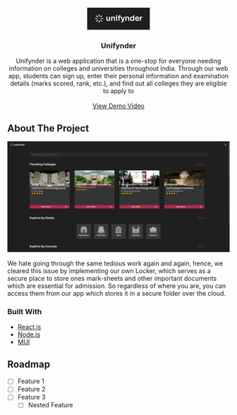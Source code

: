 <!-- PROJECT LOGO -->
<br />
<div align="center">
  <a href="https://github.com/coding-manuel/unifynder">
    <img src="images/logo.jpg" alt="Logo" width="auto" height="50">
  </a>

  <h3 align="center">Unifynder</h3>
  <p align="center">
    Unifynder is a web application that is a one-stop for everyone needing information on colleges and universities throughout India. Through our web app, students can sign up, enter their personal information and examination details (marks scored, rank, etc.), and find out all colleges they are eligible to apply to
    <br />
    <br />
    <a href="https://youtu.be/_QptJD0PCuY">View Demo Video</a>
  </p>
</div>

<!-- ABOUT THE PROJECT -->
## About The Project

<img src="images/home.jpg" alt="Logo" >

We hate going through the same tedious work again and again, hence, we cleared this issue by implementing our own Locker, which serves as a secure place to store ones mark-sheets and other important documents which are essential for admission. So regardless of where you are, you can access them from our app which stores it in a secure folder over the cloud.

### Built With

* [React.js](https://reactjs.org/)
* [Node.js](https://nodejs.org/)
* [MUI](https://mui.com/)

<!-- ROADMAP -->
## Roadmap

- [ ] Feature 1
- [ ] Feature 2
- [ ] Feature 3
    - [ ] Nested Feature
